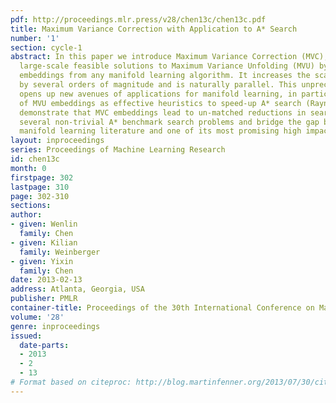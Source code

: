 ```yaml
---
pdf: http://proceedings.mlr.press/v28/chen13c/chen13c.pdf
title: Maximum Variance Correction with Application to A* Search
number: '1'
section: cycle-1
abstract: In this paper we introduce Maximum Variance Correction (MVC), which finds
  large-scale feasible solutions to Maximum Variance Unfolding (MVU) by post-processing
  embeddings from any manifold learning algorithm. It increases the scale of MVU embeddings
  by several orders of magnitude and is naturally parallel. This unprecedented scalability
  opens up new avenues of applications for manifold learning, in particular the use
  of MVU embeddings as effective heuristics to speed-up A* search (Rayner et al. 2011).   We
  demonstrate that MVC embeddings lead to un-matched reductions in search time across
  several non-trivial A* benchmark search problems and bridge the gap between the
  manifold learning literature and one of its most promising high impact applications.
layout: inproceedings
series: Proceedings of Machine Learning Research
id: chen13c
month: 0
firstpage: 302
lastpage: 310
page: 302-310
sections: 
author:
- given: Wenlin
  family: Chen
- given: Kilian
  family: Weinberger
- given: Yixin
  family: Chen
date: 2013-02-13
address: Atlanta, Georgia, USA
publisher: PMLR
container-title: Proceedings of the 30th International Conference on Machine Learning
volume: '28'
genre: inproceedings
issued:
  date-parts:
  - 2013
  - 2
  - 13
# Format based on citeproc: http://blog.martinfenner.org/2013/07/30/citeproc-yaml-for-bibliographies/
---
```

